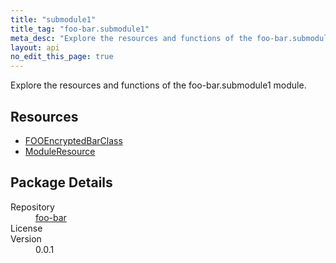 ```yaml
---
title: "submodule1"
title_tag: "foo-bar.submodule1"
meta_desc: "Explore the resources and functions of the foo-bar.submodule1 module."
layout: api
no_edit_this_page: true
---
```


<!-- WARNING: this file was generated by test. -->
<!-- Do not edit by hand unless you're certain you know what you are doing! -->

Explore the resources and functions of the foo-bar.submodule1 module.

<h2 id="resources">Resources</h2>
<ul class="api">
    <li><a href="fooencryptedbarclass/" title="FOOEncryptedBarClass"><span class="api-symbol api-symbol--resource"></span>FOOEncryptedBarClass</a></li>
    <li><a href="moduleresource/" title="ModuleResource"><span class="api-symbol api-symbol--resource"></span>ModuleResource</a></li>
</ul>

<h2 id="package-details">Package Details</h2>
<dl class="package-details">
	<dt>Repository</dt>
	<dd><a href="">foo-bar </a></dd>
	<dt>License</dt>
	<dd></dd>
	<dt>Version</dt>
	<dd>0.0.1</dd>
</dl>


